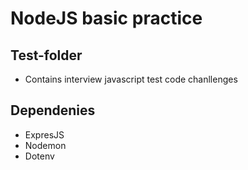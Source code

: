 # NodeJS basic practice

## Test-folder

-   Contains interview javascript test code chanllenges

## Dependenies

-   ExpresJS
-   Nodemon
-   Dotenv

